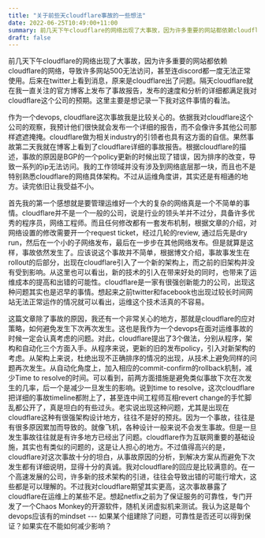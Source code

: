 ```yaml
---
title: "关于前些天cloudflare事故的一些想法"
date: 2022-06-25T10:49:00+11:00
summary: 前几天下午cloudflare的网络出现了大事故，因为许多重要的网站都依赖cloudflare的网络，导致许多网站500无法访问，甚至连discord都一度无法正常使用。后来在twitter上看到消息，原来是cloudflare出了问题。隔天cloudflare就在我一直关注的官方博客上发布了事故报告，发布的速度和分析的详细都满足我对cloudflare这个公司的预期。这里主要是想记录一下我对这件事情的看法。
draft: false
---
```


前几天下午cloudflare的网络出现了大事故，因为许多重要的网站都依赖cloudflare的网络，导致许多网站500无法访问，甚至连discord都一度无法正常使用。后来在twitter上看到消息，原来是cloudflare出了问题。隔天cloudflare就在我一直关注的官方博客上发布了事故报告，发布的速度和分析的详细都满足我对cloudflare这个公司的预期。这里主要是想记录一下我对这件事情的看法。

作为一个devops, cloudflare这次事故我是比较关心的。依据我对cloudflare这个公司的观察，我预计他们很快就会发布一个详细的报告，而不会像许多其他公司那样遮遮掩掩。cloudflare做为相关industry的引领者也具有这方面的自信。果然事故第二天我就在博客上看到了cloudflare详细的事故报告。根据cloudflare的描述，事故的原因是BGP的一个policy更新的时候出现了错误，因为排序的改变，导致一系列的ip无法访问。我的工作领域并没有涉及到网络底层那一块，而且也不是特别熟悉cloudflare的网络具体架构。不过从运维角度讲，其实还是有相通的地方。读完依旧让我受益不小。

首先我的第一个感想就是要管理运维好一个大的复杂的网络真是一个不简单的事情。cloudflare并不是一个一般的公司，说是行业的领头羊并不过分，具备许多优秀的程序员，网络工程师。而且任何修改都有一套发布机制，根据文章的介绍，对网络设置的修改需要开一个request ticket，经过几轮的review, 通过后先是dry run，然后在一个小的子网络发布，最后在一步步在其他网络发布。但是就算是这样，事故依然发生了。应该说这个事故并不简单，根据博文介绍，事故事发生在rollout的后部分，出现在cloudflare引入了一个新的架构上，而之前的旧架构并没有受到影响。从这里也可以看出，新的技术的引入在带来好处的同时，也带来了运维成本的提高和出错的可能性。cloudflare是一家有很强创新能力的公司，出现这种问题其实也是迟早的事情。想起来之前twitter和facebook也出现过较长时间网站无法正常运作的情况就可以看出，运维这个技术活真的不容易。

这篇文章除了事故的原因，我还有一个非常关心的地方，那就是cloudflare的应对策略，如何避免发生下次再次发生。这也是我作为一个devops在面对运维事故的时候一定会认真考虑的问题。对此，cloudflare提出了3个做法，分别从程序，架构和自动化三个方面入手。从程序来说，更新的旧的发布policy，引入对新架构的考虑。从架构上来说，杜绝出现不正确排序的情况的出现，从技术上避免同样的问题再次发生。从自动化角度上，加入相应的commit-confirm的rollback机制，减少Time to resolve的时间。可以看到，前两方面措施是避免类似事故下次在次发生的几率，后一个是减少一旦发生的影响。说到time to resolve，这次cloudflare把详细的事故timeline都附上了，甚至连中间工程师互相revert change的手忙脚乱都公开了，真是坦白的有些过头。老实说出现这种问题，尤其是出现在cloudflare这种有很强架构设计地方，往往不是好的预兆。因为一个事故，往往是有很多原因累加而导致的。就像飞机，各种设计一般来说不会发生事故。但是一旦发生事故往往就是有许多地方已经出了问题。cloudflare作为互联网重要的基础设施，其实也有类似的问题的，这是让人担心的地方。不过值得高兴的是，cloudflare对这次事故十分的坦白，从事故原因的分析，到解决方案从而避免下次发生都有详细说明，显得十分的真诚。我对cloudflare的回应是比较满意的。在一个高速发展的公司，许多新的技术架构的引进，往往会导致出错的可能行增大，这些都是可以理解的。不过我对cloudflare期望其实更高，这次事故暴露了cloudflare在运维上的某些不足。想起netfix之前为了保证服务的可靠性，专门开发了一个Chaos Monkey的开源软件，随机关闭虚拟机来测试。我认为这是每个devops应该有的mindset --- 如果某个组建除了问题，可靠性是否还可以得到保证？如果实在不能如何减少影响？